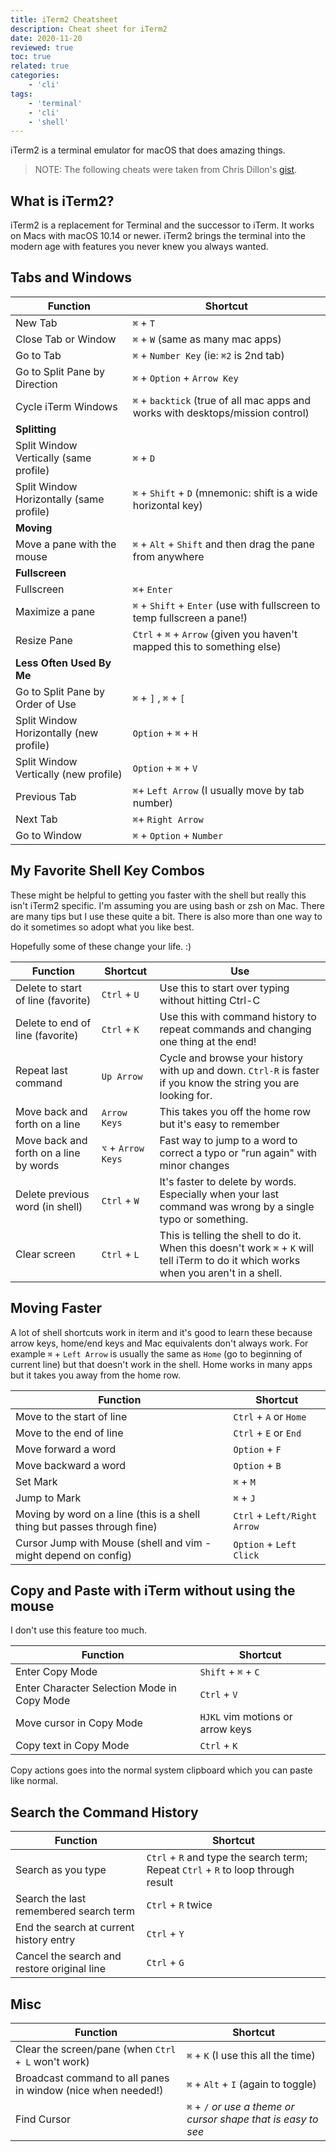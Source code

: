 ```yaml
---
title: iTerm2 Cheatsheet
description: Cheat sheet for iTerm2
date: 2020-11-20
reviewed: true
toc: true
related: true
categories:
    - 'cli'
tags:
    - 'terminal'
    - 'cli'
    - 'shell'
---
```


iTerm2 is a terminal emulator for macOS that does amazing things.

<!--more-->

> NOTE: The following cheats were taken from Chris Dillon's [gist](https://gist.github.com/squarism/ae3613daf5c01a98ba3a).

## What is iTerm2?

iTerm2 is a replacement for Terminal and the successor to iTerm. It works on Macs with macOS 10.14 or newer. iTerm2 brings the terminal into the modern age with features you never knew you always wanted.

## Tabs and Windows

| **Function**                             | **Shortcut**                                                                     |
| ---------------------------------------- | -------------------------------------------------------------------------------- |
| New Tab                                  | `⌘` + `T`                                                                        |
| Close Tab or Window                      | `⌘` + `W`  (same as many mac apps)                                               |
| Go to Tab                                | `⌘` + `Number Key`  (ie: `⌘2` is 2nd tab)                                        |
| Go to Split Pane by Direction            | `⌘` + `Option` + `Arrow Key`                                                     |
| Cycle iTerm Windows                      | `⌘` + `backtick`  (true of all mac apps and works with desktops/mission control) |
| **Splitting**                            |                                                                                  |
| Split Window Vertically (same profile)   | `⌘` + `D`                                                                        |
| Split Window Horizontally (same profile) | `⌘` + `Shift` + `D`  (mnemonic: shift is a wide horizontal key)                  |
| **Moving**                               |                                                                                  |
| Move a pane with the mouse               | `⌘` + `Alt` + `Shift` and then drag the pane from anywhere                       |
| **Fullscreen**                           |                                                                                  |
| Fullscreen                               | `⌘`+ `Enter`                                                                     |
| Maximize a pane                          | `⌘` + `Shift` + `Enter`  (use with fullscreen to temp fullscreen a pane!)        |
| Resize Pane                              | `Ctrl` + `⌘` + `Arrow` (given you haven't mapped this to something else)         |
| **Less Often Used By Me**                |                                                                                  |
| Go to Split Pane by Order of Use         | `⌘` + `]` , `⌘` + `[`                                                            |
| Split Window Horizontally (new profile)  | `Option` + `⌘` + `H`                                                             |
| Split Window Vertically (new profile)    | `Option` + `⌘` + `V`                                                             |
| Previous Tab                             | `⌘`+ `Left Arrow`  (I usually move by tab number)                                |
| Next Tab                                 | `⌘`+ `Right Arrow`                                                               |
| Go to Window                             | `⌘` + `Option` + `Number`                                                        |


## My Favorite Shell Key Combos

These might be helpful to getting you faster with the shell but really this isn't iTerm2 specific.  I'm assuming you are using bash or zsh on Mac. There are many tips but I use these quite a bit.  There is also more than one way
to do it sometimes so adopt what you like best.

Hopefully some of these change your life.  :)

| **Function**                           | **Shortcut**       | **Use**                                                                                                                               |
| -------------------------------------- | ------------------ | ------------------------------------------------------------------------------------------------------------------------------------- |
| Delete to start of line (favorite)     | `Ctrl` + `U`       | Use this to start over typing without hitting Ctrl-C                                                                                  |
| Delete to end of line (favorite)       | `Ctrl` + `K`       | Use this with command history to repeat commands and changing one thing at the end!                                                   |
| Repeat last command                    | `Up Arrow`         | Cycle and browse your history with up and down.  `Ctrl-R` is faster if you know the string you are looking for.                       |
| Move back and forth on a line          | `Arrow Keys`       | This takes you off the home row but it's easy to remember                                                                             |
| Move back and forth on a line by words | `⌥` + `Arrow Keys` | Fast way to jump to a word to correct a typo or "run again" with minor changes                                                        |
| Delete previous word (in shell)        | `Ctrl` + `W`       | It's faster to delete by words.  Especially when your last command was wrong by a single typo or something.                           |
| Clear screen                           | `Ctrl` + `L`       | This is telling the shell to do it. When this doesn't work `⌘` + `K` will tell iTerm to do it which works when you aren't in a shell. |



## Moving Faster

A lot of shell shortcuts work in iterm and it's good to learn these because arrow keys, home/end keys and Mac equivalents don't always work.  For example `⌘` + `Left Arrow` is usually the same as `Home` (go to beginning of current line) but that doesn't work in the shell.  Home works in many apps but it takes you away from the home row.

| **Function**                                                             | **Shortcut**                |
| ------------------------------------------------------------------------ | --------------------------- |
| Move to the start of line                                                | `Ctrl` + `A` or `Home`      |
| Move to the end of line                                                  | `Ctrl` + `E` or `End`       |
| Move forward a word                                                      | `Option` + `F`              |
| Move backward a word                                                     | `Option` + `B`              |
| Set Mark                                                                 | `⌘` + `M`                   |
| Jump to Mark                                                             | `⌘` + `J`                   |
| Moving by word on a line (this is a shell thing but passes through fine) | `Ctrl` + `Left/Right Arrow` |
| Cursor Jump with Mouse (shell and vim - might depend on config)          | `Option` + `Left Click`     |


## Copy and Paste with iTerm without using the mouse

I don't use this feature too much.

| **Function**                                | **Shortcut**                     |
| ------------------------------------------- | -------------------------------- |
| Enter Copy Mode                             | `Shift` + `⌘` + `C`              |
| Enter Character Selection Mode in Copy Mode | `Ctrl` + `V`                     |
| Move cursor in Copy Mode                    | `HJKL` vim motions or arrow keys |
| Copy text in Copy Mode                      | `Ctrl` + `K`                     |

Copy actions goes into the normal system clipboard which you can paste like normal.


## Search the Command History

| **Function**                                | **Shortcut**                                                                      |
| ------------------------------------------- | --------------------------------------------------------------------------------- |
| Search as you type                          | `Ctrl` + `R` and type the search term; Repeat `Ctrl` + `R` to loop through result |
| Search the last remembered search term      | `Ctrl` + `R` twice                                                                |
| End the search at current history entry     | `Ctrl` + `Y`                                                                      |
| Cancel the search and restore original line | `Ctrl` + `G`                                                                      |

## Misc

| **Function**                                                 | **Shortcut**                                                    |
| ------------------------------------------------------------ | --------------------------------------------------------------- |
| Clear the screen/pane (when `Ctrl + L` won't work)           | `⌘` + `K`  (I use this all the time)                            |
| Broadcast command to all panes in window (nice when needed!) | `⌘` + `Alt` +  `I` (again to toggle)                            |
| Find Cursor                                                  | `⌘` + `/`  _or use a theme or cursor shape that is easy to see_ |

